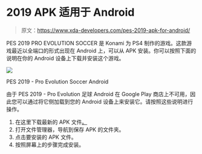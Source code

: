 # 2019 APK 适用于 Android

> 原文：<https://www.xda-developers.com/pes-2019-apk-for-android/>

PES 2019 PRO EVOLUTION SOCCER 是 Konami 为 PS4 制作的游戏。这款游戏最近以全端口的形式出现在 Android 上，可以从 APK 安装。你可以按照下面的说明在你的 Android 设备上下载并安装这个游戏。

 <picture>![](img/f35ddfc4a53be1f2b7dba98e38d80579.png)</picture> 

PES 2019 - Pro Evolution Soccer Android

由于 PES 2019 - Pro Evolution 足球 Android 在 Google Play 商店上不可用，因此您可以通过将它侧加载到您的 Android 设备上来安装它。请按照这些说明进行操作。

1.  在这里下载最新的 APK 文件[。](https://www.apkmirror.com/apk/konami/pes2017-pro-evolution-soccer/pes2017-pro-evolution-soccer-3-3-1-release/pes-2019-pro-evolution-soccer-3-3-1-android-apk-download/)
2.  打开文件管理器，导航到保存 APK 的文件夹。
3.  点击要安装的 APK 文件。
4.  按照屏幕上的步骤完成安装。